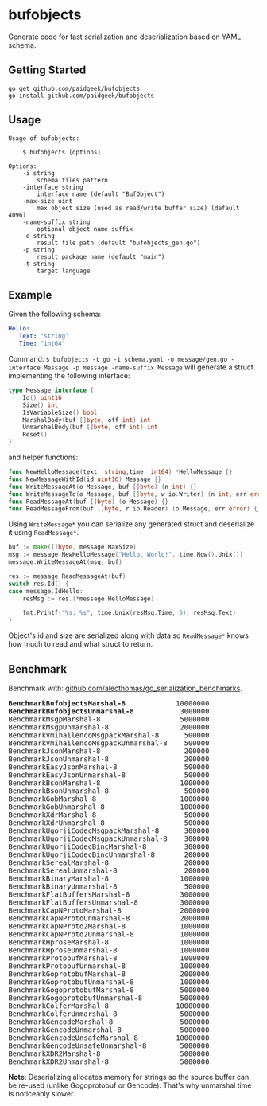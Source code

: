 # bufobjects
Generate code for fast serialization and deserialization based on YAML schema.

## Getting Started
```
go get github.com/paidgeek/bufobjects
go install github.com/paidgeek/bufobjects
```

## Usage
```
Usage of bufobjects:

    $ bufobjects [options]

Options:
    -i string
        schema files pattern
    -interface string
        interface name (default "BufObject")
    -max-size uint
        max object size (used as read/write buffer size) (default 4096)
    -name-suffix string
        optional object name suffix
    -o string
        result file path (default "bufobjects_gen.go")
    -p string
        result package name (default "main")
    -t string
        target language
```

## Example
Given the following schema:
```yaml
Hello:
   Text: "string"
   Time: "int64"
```
Command: `$ bufobjects -t go -i schema.yaml -o message/gen.go -interface Message -p message -name-suffix Message`
will generate a struct implementing the following interface:
```go
type Message interface {
	Id() uint16
	Size() int
	IsVariableSize() bool
	MarshalBody(buf []byte, off int) int
	UnmarshalBody(buf []byte, off int) int
	Reset()
}
```
and helper functions:
```go
func NewHelloMessage(text  string,time  int64) *HelloMessage {}
func NewMessageWithId(id uint16) Message {}
func WriteMessageAt(o Message, buf []byte) (n int) {}
func WriteMessageTo(o Message, buf []byte, w io.Writer) (n int, err error) {}
func ReadMessageAt(buf []byte) (o Message) {}
func ReadMessageFrom(buf []byte, r io.Reader) (o Message, err error) {}
```
Using `WriteMessage*` you can serialize any generated struct and deserialize it using `ReadMessage*`.
```go
buf := make([]byte, message.MaxSize)
msg := message.NewHelloMessage("Hello, World!", time.Now().Unix())
message.WriteMessageAt(msg, buf)

res := message.ReadMessageAt(buf)
switch res.Id() {
case message.IdHello:
    resMsg := res.(*message.HelloMessage)

    fmt.Printf("%s: %s", time.Unix(resMsg.Time, 0), resMsg.Text)
}
```
Object's id and size are serialized along with data so `ReadMessage*` knows how much to read and what struct to return.

## Benchmark
Benchmark with: [github.com/alecthomas/go_serialization_benchmarks](https://github.com/alecthomas/go_serialization_benchmarks).
<pre>
<b>BenchmarkBufobjectsMarshal-8</b>            10000000               124 ns/op               0 B/op          0 allocs/op
<b>BenchmarkBufobjectsUnmarshal-8</b>           3000000               434 ns/op             128 B/op          5 allocs/op
BenchmarkMsgpMarshal-8                   5000000               340 ns/op             128 B/op          1 allocs/op
BenchmarkMsgpUnmarshal-8                 2000000               629 ns/op             112 B/op          3 allocs/op
BenchmarkVmihailencoMsgpackMarshal-8      500000              2721 ns/op             368 B/op          6 allocs/op
BenchmarkVmihailencoMsgpackUnmarshal-8    500000              3050 ns/op             352 B/op         13 allocs/op
BenchmarkJsonMarshal-8                    200000              6289 ns/op            1232 B/op         10 allocs/op
BenchmarkJsonUnmarshal-8                  200000              6468 ns/op             416 B/op          7 allocs/op
BenchmarkEasyJsonMarshal-8                500000              2907 ns/op             784 B/op          5 allocs/op
BenchmarkEasyJsonUnmarshal-8              500000              2667 ns/op             160 B/op          4 allocs/op
BenchmarkBsonMarshal-8                   1000000              2481 ns/op             392 B/op         10 allocs/op
BenchmarkBsonUnmarshal-8                  500000              3228 ns/op             248 B/op         21 allocs/op
BenchmarkGobMarshal-8                    1000000              2021 ns/op              48 B/op          2 allocs/op
BenchmarkGobUnmarshal-8                  1000000              2019 ns/op             112 B/op          3 allocs/op
BenchmarkXdrMarshal-8                     500000              3339 ns/op             456 B/op         21 allocs/op
BenchmarkXdrUnmarshal-8                   500000              2727 ns/op             237 B/op         11 allocs/op
BenchmarkUgorjiCodecMsgpackMarshal-8      300000              5407 ns/op            2753 B/op          8 allocs/op
BenchmarkUgorjiCodecMsgpackUnmarshal-8    300000              5780 ns/op            3008 B/op          6 allocs/op
BenchmarkUgorjiCodecBincMarshal-8         300000              5351 ns/op            2785 B/op          8 allocs/op
BenchmarkUgorjiCodecBincUnmarshal-8       200000              6783 ns/op            3168 B/op          9 allocs/op
BenchmarkSerealMarshal-8                  200000              7253 ns/op             912 B/op         21 allocs/op
BenchmarkSerealUnmarshal-8                200000              6444 ns/op            1008 B/op         34 allocs/op
BenchmarkBinaryMarshal-8                 1000000              2579 ns/op             256 B/op         16 allocs/op
BenchmarkBinaryUnmarshal-8                500000              2762 ns/op             336 B/op         22 allocs/op
BenchmarkFlatBuffersMarshal-8            3000000               516 ns/op               0 B/op          0 allocs/op
BenchmarkFlatBuffersUnmarshal-8          3000000               450 ns/op             112 B/op          3 allocs/op
BenchmarkCapNProtoMarshal-8              2000000               682 ns/op              56 B/op          2 allocs/op
BenchmarkCapNProtoUnmarshal-8            2000000               703 ns/op             200 B/op          6 allocs/op
BenchmarkCapNProto2Marshal-8             1000000              1832 ns/op             244 B/op          3 allocs/op
BenchmarkCapNProto2Unmarshal-8           1000000              1874 ns/op             320 B/op          6 allocs/op
BenchmarkHproseMarshal-8                 1000000              1652 ns/op             473 B/op          8 allocs/op
BenchmarkHproseUnmarshal-8               1000000              1991 ns/op             320 B/op         10 allocs/op
BenchmarkProtobufMarshal-8               1000000              1738 ns/op             200 B/op          7 allocs/op
BenchmarkProtobufUnmarshal-8             1000000              1336 ns/op             192 B/op         10 allocs/op
BenchmarkGoprotobufMarshal-8             2000000               976 ns/op             312 B/op          4 allocs/op
BenchmarkGoprotobufUnmarshal-8           1000000              1378 ns/op             432 B/op          9 allocs/op
BenchmarkGogoprotobufMarshal-8           5000000               253 ns/op              64 B/op          1 allocs/op
BenchmarkGogoprotobufUnmarshal-8         5000000               397 ns/op              96 B/op          3 allocs/op
BenchmarkColferMarshal-8                10000000               221 ns/op              64 B/op          1 allocs/op
BenchmarkColferUnmarshal-8               5000000               332 ns/op             112 B/op          3 allocs/op
BenchmarkGencodeMarshal-8                5000000               304 ns/op              80 B/op          2 allocs/op
BenchmarkGencodeUnmarshal-8              5000000               359 ns/op             112 B/op          3 allocs/op
BenchmarkGencodeUnsafeMarshal-8         10000000               170 ns/op              48 B/op          1 allocs/op
BenchmarkGencodeUnsafeUnmarshal-8        5000000               268 ns/op              96 B/op          3 allocs/op
BenchmarkXDR2Marshal-8                   5000000               284 ns/op              64 B/op          1 allocs/op
BenchmarkXDR2Unmarshal-8                 5000000               264 ns/op              32 B/op          2 allocs/op
</pre>
**Note**: Deserializing allocates memory for strings so the source buffer can be re-used (unlike Gogoprotobuf or Gencode). That's why unmarshal time is noticeably slower.
 
